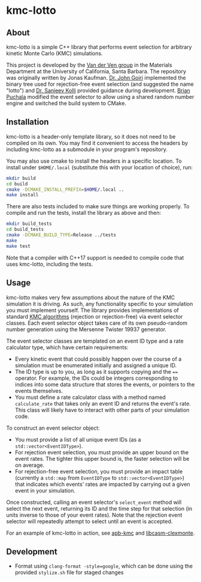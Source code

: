 # kmc-lotto

## About
kmc-lotto is a simple C++ library that performs event selection for arbitrary kinetic Monte Carlo (KMC) simulations.

This project is developed by the [Van der Ven group](https://labs.materials.ucsb.edu/vanderven/anton/) in the Materials Department at the University of California, Santa Barbara.
The repository was originally written by Jonas Kaufman.
[Dr. John Goiri](https://github.com/goirijo/) implemented the binary tree used for rejection-free event selection (and suggested the name "lotto") and [Dr. Sanjeev Kolli](https://github.com/skk74) provided guidance during development. [Brian Puchala](https://github.com/bpuchala) modified the event selector to allow using a shared random number engine and switched the build system to CMake.

## Installation
kmc-lotto is a header-only template library, so it does not need to be compiled on its own.
You may find it convenient to access the headers by including kmc-lotto as a submodule in your program's repository.

You may also use cmake to install the headers in a specific location. To install under `$HOME/.local` (substitute this with your location of choice), run:
```bash
mkdir build
cd build
cmake -DCMAKE_INSTALL_PREFIX=$HOME/.local ..
make install
```

There are also tests included to make sure things are working properly. To compile and run the tests, install the library as above and then:
```bash
mkdir build_tests
cd build_tests
cmake -DCMAKE_BUILD_TYPE=Release ../tests
make
make test
```

Note that a compiler with C++17 support is needed to compile code that uses kmc-lotto, including the tests.

## Usage
kmc-lotto makes very few assumptions about the nature of the KMC simulation it is driving.
As such, any functionality specific to your simulation you must implement yourself.
The library provides implementations of standard [KMC algorithms](https://en.wikipedia.org/wiki/Kinetic_Monte_Carlo#Algorithms) (rejection or rejection-free) via event selector classes.
Each event selector object takes care of its own pseudo-random number generation using the Mersenne Twister 19937 generator.

The event selector classes are templated on an event ID type and a rate calculator type, which have certain requirements:
* Every kinetic event that could possibly happen over the course of a simulation must be enumerated initially and assigned a unique ID.
* The ID type is up to you, as long as it supports copying and the `==` operator. For example, the IDs could be integers corresponding to indices into some data structure that stores the events, or pointers to the events themselves.
* You must define a rate calculator class with a method named `calculate_rate` that takes only an event ID and returns the event's rate. This class will likely have to interact with other parts of your simulation code.

To construct an event selector object:
* You must provide a list of all unique event IDs (as a `std::vector<EventIDType>`).
* For rejection event selection, you must provide an upper bound on the event rates. The tighter this upper bound is, the faster selection will be on average.
* For rejection-free event selection, you must provide an impact table (currently a `std::map` from `EventIDType` to `std::vector<EventIDType>`) that indicates which events' rates are impacted by carrying out a given event in your simulation.

Once constructed, calling an event selector's `select_event` method will select the next event, returning its ID and the time step for that selection (in units inverse to those of your event rates).
Note that the rejection event selector will repeatedly attempt to select until an event is accepted.

For an example of kmc-lotto in action, see [apb-kmc](https://github.com/jonaskaufman/apb-kmc) and [libcasm-clexmonte](https://github.com/prisms-center/CASMcode_clexmonte).

## Development

- Format using `clang-format -style=google`, which can be done using the provided `stylize.sh` file for staged changes